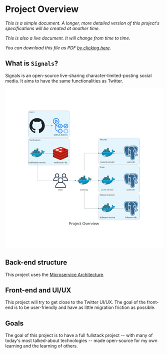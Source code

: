 # Project Overview

_This is a simple document. A longer, more detailed version of this project's specifications will be created at another time._

_This is also a live document. It will change from time to time._

_You can download this file as PDF [by clicking here](https://pauloelienay.com/signals/SPECIFICATIONS.pdf)_.

## What is `Signals`?

Signals is an open-source live-sharing character-limited-posting social media. It aims to have the same functionalities as Twitter.

![Signals project diagram](./docs/diagrams/project_overview.png)

## Back-end structure

This project uses the [Microservice Architecture](https://en.wikipedia.org/wiki/Microservices).

## Front-end and UI/UX

This project will try to get close to the Twitter UI/UX. The goal of the front-end is to be user-friendly and have as little migration friction as possible.

## Goals

The goal of this project is to have a full fullstack project -- with many of today's most talked-about technologies -- made open-source for my own learning and the learning of others.
